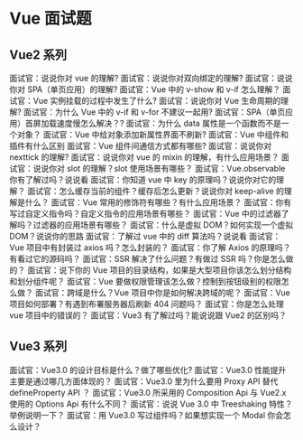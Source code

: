 # Vue 面试题

## Vue2 系列

面试官：说说你对 vue 的理解?
面试官：说说你对双向绑定的理解?
面试官：说说你对 SPA（单页应用）的理解?
面试官：Vue 中的 v-show 和 v-if 怎么理解？
面试官：Vue 实例挂载的过程中发生了什么?
面试官：说说你对 Vue 生命周期的理解?
面试官：为什么 Vue 中的 v-if 和 v-for 不建议一起用?
面试官：SPA（单页应用）首屏加载速度慢怎么解决？?
面试官：为什么 data 属性是一个函数而不是一个对象？
面试官：Vue 中给对象添加新属性界面不刷新?
面试官：Vue 中组件和插件有什么区别
面试官：Vue 组件间通信方式都有哪些?
面试官：说说你对 nexttick 的理解?
面试官：说说你对 vue 的 mixin 的理解，有什么应用场景？
面试官：说说你对 slot 的理解？slot 使用场景有哪些？
面试官：Vue.observable 你有了解过吗？说说看
面试官：你知道 vue 中 key 的原理吗？说说你对它的理解？
面试官：怎么缓存当前的组件？缓存后怎么更新？说说你对 keep-alive 的理解是什么？
面试官：Vue 常用的修饰符有哪些？有什么应用场景？
面试官：你有写过自定义指令吗？自定义指令的应用场景有哪些？
面试官：Vue 中的过滤器了解吗？过滤器的应用场景有哪些？
面试官：什么是虚拟 DOM？如何实现一个虚拟 DOM？说说你的思路
面试官：了解过 vue 中的 diff 算法吗？说说看
面试官：Vue 项目中有封装过 axios 吗？怎么封装的？
面试官：你了解 Axios 的原理吗？有看过它的源码吗？
面试官：SSR 解决了什么问题？有做过 SSR 吗？你是怎么做的？
面试官：说下你的 Vue 项目的目录结构，如果是大型项目你该怎么划分结构和划分组件呢？
面试官：Vue 要做权限管理该怎么做？控制到按钮级别的权限怎么做？
面试官：跨域是什么？Vue 项目中你是如何解决跨域的呢？
面试官：Vue 项目如何部署？有遇到布署服务器后刷新 404 问题吗？
面试官：你是怎么处理 vue 项目中的错误的？
面试官：Vue3 有了解过吗？能说说跟 Vue2 的区别吗？

## Vue3 系列

面试官：Vue3.0 的设计目标是什么？做了哪些优化?
面试官：Vue3.0 性能提升主要是通过哪几方面体现的？
面试官：Vue3.0 里为什么要用 Proxy API 替代 defineProperty API ？
面试官：Vue3.0 所采用的 Composition Api 与 Vue2.x 使用的 Options Api 有什么不同？
面试官：说说 Vue 3.0 中 Treeshaking 特性？举例说明一下？
面试官：用 Vue3.0 写过组件吗？如果想实现一个 Modal 你会怎么设计？
